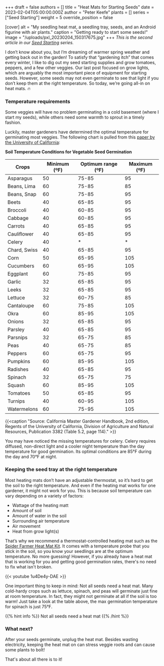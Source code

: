 +++
draft = false
authors = []
title = "Heat Mats for Starting Seeds"
date = 2023-02-04T05:00:00.000Z
author = "Peter Keefe"
plants = []
series = ["Seed Starting"]
weight = 5
override_position = false

[cover]
alt = "My seedling heat mat, a seedling tray, seeds, and an Android figurine with air plants."
caption = "Getting ready to start some seeds!"
image = "/uploads/pxl_20230204_150317675.jpg"
+++
*This is the second article in our* *[Seed Starting](../../series/seed-starting/)* *series.*

I don’t know about you, but I’m dreaming of warmer spring weather and getting back out in the garden! To satisfy that “gardening itch” that comes every winter, I like to dig out my seed starting supplies and grow tomatoes, peppers, and a few other veggies. Our last post focused on grow lights, which are arguably the most important piece of equipment for starting seeds. However, some seeds may not even germinate to see that light if you don’t keep them at the right temperature. So today, we’re going all-in on heat mats. 🔥

### Temperature requirements

Some veggies will have no problem germinating in a cold basement (where I start my seeds), while others need some warmth to sprout in a timely fashion.

Luckily, master gardeners have determined the optimal temperature for germinating most veggies. The following chart is pulled from this [paper by the University of California](https://sacmg.ucanr.edu/files/164220.pdf):

**Soil Temperature Conditions for Vegetable Seed Germination**

| Crops        | Minimum (ºF) | Optimum range (ºF) | Maximum (ºF) |
| ------------ | ------------ | ------------------ | ------------ |
| Asparagus    | 50           | 75-85              | 95           |
| Beans, Lima  | 60           | 75-85              | 85           |
| Beans, Snap  | 60           | 75-85              | 95           |
| Beets        | 40           | 65-85              | 95           |
| Broccoli     | 40           | 60-85              | 95           |
| Cabbage      | 40           | 60-85              | 95           |
| Carrots      | 40           | 65-85              | 95           |
| Cauliflower  | 40           | 65-85              | 95           |
| Celery       | 40           | \*                 | \*           |
| Chard, Swiss | 40           | 65-85              | 95           |
| Corn         | 50           | 65-95              | 105          |
| Cucumbers    | 60           | 65-95              | 105          |
| Eggplant     | 60           | 75-85              | 95           |
| Garlic       | 32           | 65-85              | 95           |
| Leeks        | 32           | 65-85              | 95           |
| Lettuce      | 32           | 60-75              | 85           |
| Cantaloupe   | 60           | 75-85              | 105          |
| Okra         | 60           | 85-95              | 105          |
| Onions       | 32           | 65-85              | 95           |
| Parsley      | 40           | 65-85              | 95           |
| Parsnips     | 32           | 65-75              | 85           |
| Peas         | 40           | 65-75              | 85           |
| Peppers      | 60           | 65-75              | 95           |
| Pumpkins     | 60           | 85-95              | 105          |
| Radishes     | 40           | 65-85              | 95           |
| Spinach      | 32           | 65-75              | 75           |
| Squash       | 60           | 85-95              | 105          |
| Tomatoes     | 50           | 65-85              | 95           |
| Turnips      | 40           | 60-95              | 105          |
| Watermelons  | 60           | 75-95              | 105          |

{{<caption "Source: California Master Gardener Handbook, 2nd edition, Regents of the University of California, Division of Agriculture and Natural Resources, Publication 3382 (Table 5.2, page 114)." >}}

You may have noticed the missing temperatures for celery. Celery requires diffused, non-direct light and a cooler night temperature than the day temperature for good germination. Its optimal conditions are 85°F during the day and 70°F at night.

### Keeping the seed tray at the right temperature

Most heating mats don’t have an adjustable thermostat, so it’s hard to get the soil to the right temperature. And even if the heating mat works for one gardener, it might not work for you. This is because soil temperature can vary depending on a variety of factors:

* Wattage of the heating matt
* Amount of soil
* Amount of water in the soil
* Surrounding air temperature
* Air movement
* Heat from grow light(s)

That’s why we recommend a thermostat-controlled heating mat such as the [Spider Farmer Heat Mat Kit](https://www.amazon.com/Spider-Farmer-Thermostat-Controller-Germination/dp/B09DPKXRRD). It comes with a temperature probe that you stick in the soil, so you know your seedlings are at the optimum temperature. No more guessing! However, if you already have a heat mat that is working for you and getting good germination rates, there's no need to fix what isn't broken.

{{< youtube 1u4De4y-DAE >}}

One important thing to keep in mind: Not all seeds need a heat mat. Many cold-hardy crops such as lettuce, spinach, and peas will germinate just fine at room temperature. In fact, they might not germinate at all if the soil is too warm! Just take a look at the table above, the max germination temperature for spinach is just 75°F.

{{% hint info %}}
Not all seeds need a heat mat
{{% /hint %}}

### What next?

After your seeds germinate, unplug the heat mat. Besides wasting electricity, keeping the heat mat on can stress veggie roots and can cause some plants to bolt!

That's about all there is to it!